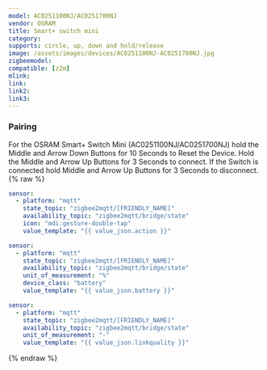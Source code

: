 ```yaml
---
model: AC0251100NJ/AC0251700NJ
vendor: OSRAM
title: Smart+ switch mini
category:
supports: circle, up, down and hold/release
image: /assets/images/devices/AC0251100NJ-AC0251700NJ.jpg
zigbeemodel: 
compatible: [z2m]
mlink: 
link: 
link2: 
link3: 
---
```

### Pairing
For the OSRAM Smart+ Switch Mini (AC0251100NJ/AC0251700NJ) hold the Middle and Arrow Down Buttons for 10 Seconds
to Reset the Device. Hold the Middle and Arrow Up Buttons for 3 Seconds to connect.
If the Switch is connected hold Middle and Arrow Up Buttons for 3 Seconds to disconnect. 
{% raw %}
```yaml
sensor:
  - platform: "mqtt"
    state_topic: "zigbee2mqtt/[FRIENDLY_NAME]"
    availability_topic: "zigbee2mqtt/bridge/state"
    icon: "mdi:gesture-double-tap"
    value_template: "{{ value_json.action }}"

sensor:
  - platform: "mqtt"
    state_topic: "zigbee2mqtt/[FRIENDLY_NAME]"
    availability_topic: "zigbee2mqtt/bridge/state"
    unit_of_measurement: "%"
    device_class: "battery"
    value_template: "{{ value_json.battery }}"

sensor:
  - platform: "mqtt"
    state_topic: "zigbee2mqtt/[FRIENDLY_NAME]"
    availability_topic: "zigbee2mqtt/bridge/state"
    unit_of_measurement: "-"
    value_template: "{{ value_json.linkquality }}"
```
{% endraw %}


